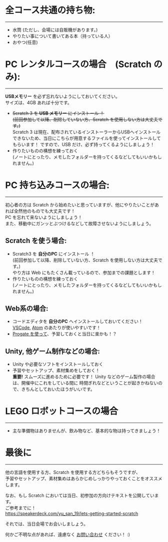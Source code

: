 <!--
  [title: 参加へ向けて準備をしよう！]
  [desc: 参加に向けての準備することをご案内します！]
-->

# 全コース共通の持ち物:
---

- 水筒 (ただし、会場には自販機があります。)
- やりたい事について書いてある本（持っている人）
- おやつ(任意)


# PC レンタルコースの場合　(Scratch のみ):
---

**USBメモリー** を必ず忘れないようにしておいてください。  
サイズは、4GB あれば十分です。

- ~~Scratch 3 を **USB メモリー** にインストール ！~~  
  ~~(前回参加して以降、削除していない方、Scratch を使用しない方は大丈夫です。)~~  
  Scratch 3 は現在、配布されているインストーラーからUSBへインストールできないため、当日にこちらが用意するファイルを使ってインストールしてもらいます！
  ですので、USB だけ、必ず持ってくるようにしましょう！
- 作りたいものの構想を練っておく  
  (ノートにとったり、メモしたフォルダーを持ってくるなどしてもいいかもしれません。)


# PC 持ち込みコースの場合:
---
初心者の方は Scratch から始めたいと思っていますが、他にやりたいことがあれば全然他のものでも大丈夫です！  
PC を忘れて来ないようにしましょう！  
また、移動中にガンッとぶつけるなどして故障させないようにしましょう。


## Scratch を使う場合:

- Scratch3 を **自分のPC** にインストール ！  
  (前回参加して以降、削除していない方、Scratch を使用しない方は大丈夫です。)  
  やり方は Web にもたくさん載っているので、参加までの課題とします！  
- 作りたいものの構想を練っておく  
  (ノートにとったり、メモしたフォルダーを持ってくるなどしてもいいかもしれません。)

## Web系の場合:

- コードエディタを **自分のPC** へインストールしておいてください！  
  [VSCode](https://code.visualstudio.com/), [Atom](https://atom.io/) のあたりが使いやすいです！
- [Progate を使って](/about-progate)、予習しておくと当日に楽かも！？

## Unity, 他ゲーム制作などの場合:

- Unity や必要なソフトをインストールしておく
- 予習やセットアップ、素材集めをしておく！  
  **重要!** スムーズに進めるために必要です！
  Unity などのゲーム製作の場合は、開催中にこれをしている間に
  時間ぎれなどということが起きかねないので、きちんとしておいたほうがいいです。


# LEGO ロボットコースの場合
---

- 主な準備物はありませんが、飲み物など、基本的な物は持ってきましょう！

# 最後に
---


他の言語を使用する方、Scratch を使用する方どちらもそうですが、  
予習やセットアップ、素材集めはあらかじめしっかりやっておくことをオススメします。

なお、もし Scratch においては当日、初参加の方向けテキストを公開しています。  
ご参考までに！  
<https://speakerdeck.com/yu_san_19/lets-getting-started-scratch>

それでは、当日会場でお会いしましょう。

何かご不明な点があれば、遠慮なく [お問い合わせ](/contact-form) ください！ :)

